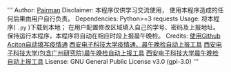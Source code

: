'''
Author:
    [Pairman](https://github.com/Pairman)
Disclaimer:
    本程序仅供学习交流使用，
    使用本程序造成的任何后果由用户自行负责。
Dependencies:
    Python>=3
    requests
Usage:
    将本程序( ```.py``` )下载到本地；
    在用户配置修改区域填入自己的学号、密码及上报地址。
    保持运行本程序，本程序将自动在相应时段上报晨午晚检。
Credits:
    [使用Github Aciton自动填写疫情通](hyyps://cnblogs.com/soowin/p/13461451.html)
    [西安电子科技大学疫情通、晨午晚检自动上报工具](https://github.com/jiang-du/Auto-dailyup)
    [西安电子科技大学(包含广州研究院)晨午晚检自动上报工具](https://github.com/HANYIIK/Auto-dailyup)
    [西安电子科技大学晨午晚检自动上报工具](https://github.com/cunzao/ncov)
Lisense:
    GNU General Public License v3.0 (gpl-3.0)
'''
